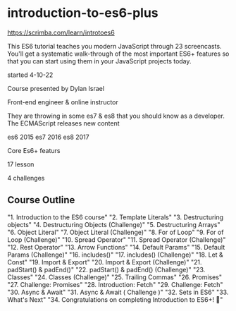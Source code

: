 # introduction-to-es6-plus

https://scrimba.com/learn/introtoes6

This ES6 tutorial teaches you modern JavaScript through 23 screencasts. You'll get a systematic walk-through of the most important ES6+ features so that you can start using them in your JavaScript projects today.

started 4-10-22

Course presented by Dylan Israel

Front-end engineer & online instructor

They are throwing in some es7 & es8 that you should know as a developer. The ECMAScript releases new content

es6 2015
es7 2016
es8 2017

Core Es6+ featurs

17 lesson

4 challenges

## Course Outline

"1. Introduction to the ES6 course"
"2. Template Literals"
"3. Destructuring objects"
"4. Destructuring Objects (Challenge)"
"5. Destructuring Arrays"
"6. Object Literal"
"7. Object Literal (Challenge)"
"8. For of Loop"
"9. For of Loop (Challenge)"
"10. Spread Operator"
"11. Spread Operator (Challenge)"
"12. Rest Operator"
"13. Arrow Functions"
"14. Default Params"
"15. Default Params (Challenge)"
"16. includes()"
"17. includes() (Challenge)"
"18. Let & Const"
"19. Import & Export"
"20. Import & Export (Challenge)"
"21. padStart() & padEnd()"
"22. padStart() & padEnd() (Challenge)"
"23. Classes"
"24. Classes (Challenge)"
"25. Trailing Commas"
"26. Promises"
"27. Challenge: Promises"
"28. Introduction: Fetch"
"29. Challenge: Fetch"
"30. Async & Await"
"31. Async & Await ( Challenge )"
"32. Sets in ES6"
"33. What's Next"
"34. Congratulations on completing Introduction to ES6+! 🎉"
